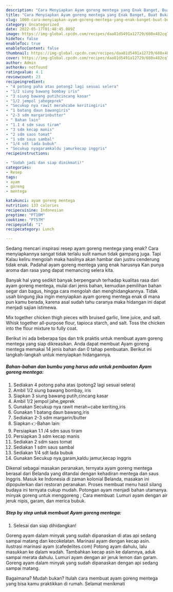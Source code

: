 ```yaml
---
description: "Cara Menyiapkan Ayam goreng mentega yang Enak Banget, Buat Buka Puasa Enak Banget"
title: "Cara Menyiapkan Ayam goreng mentega yang Enak Banget, Buat Buka Puasa Enak Banget"
slug: 1000-cara-menyiapkan-ayam-goreng-mentega-yang-enak-banget-buat-buka-puasa-enak-banget
category: Uncategorized
date: 2022-05-17T01:48:45.089Z
image: https://img-global.cpcdn.com/recipes/daa81d5491a12729/680x482cq70/ayam-goreng-mentega-foto-resep-utama.jpg
hideToc: false
enableToc: true
enableTocContent: false
thumbnail: https://img-global.cpcdn.com/recipes/daa81d5491a12729/680x482cq70/ayam-goreng-mentega-foto-resep-utama.jpg
cover: https://img-global.cpcdn.com/recipes/daa81d5491a12729/680x482cq70/ayam-goreng-mentega-foto-resep-utama.jpg
author: Admin
authorAv: notfound
ratingvalue: 4.1
reviewcount: 23
recipeingredient:
- "4 potong paha atas potong2 lagi sesuai selera"
- "1/2 siung bawang bombay iris"
- "3 siung bawang putihcincang kasar"
- "1/2 jempol jahegeprek"
- "Secukup nya rawit merahcabe keritingiris"
- "1 batang daun bawangiris"
- "2-3 sdm margarinbutter"
- " Bahan lain"
- "1.1 4 sdm saus tiram"
- "3 sdm kecap manis"
- "2 sdm saos tomat"
- "1 sdm saus sambal"
- "1/4 sdt lada bubuk"
- "Secukup nyagaramkaldu jamurkecap inggris"
recipeinstructions:

- "Sudah jadi dan siap dinikmati!"
categories:
- Resep
tags:
- ayam
- goreng
- mentega

katakunci: ayam goreng mentega 
nutrition: 133 calories
recipecuisine: Indonesian
preptime: "PT10M"
cooktime: "PT57M"
recipeyield: "1"
recipecategory: Lunch

---
```



Sedang mencari inspirasi resep ayam goreng mentega yang enak? Cara menyiapkannya sangat tidak terlalu sulit namun tidak gampang juga. Tapi Kalau keliru mengolah maka hasilnya akan hambar dan justru cenderung tidak enak. Padahal ayam goreng mentega yang enak harusnya Kan punya aroma dan rasa yang dapat memancing selera kita.


Banyak hal yang sedikit banyak berpengaruh terhadap kualitas rasa dari ayam goreng mentega, mulai dari jenis bahan, kemudian pemilihan bahan segar dan bagus, hingga cara mengolah dan menghidangkannya. Tidak usah bingung jika ingin menyiapkan ayam goreng mentega enak di mana pun kamu berada, karena asal sudah tahu caranya maka hidangan ini dapat menjadi sajian istimewa.

Mix together chicken thigh pieces with bruised garlic, lime juice, and salt. Whisk together all-purpose flour, tapioca starch, and salt. Toss the chicken into the flour mixture to fully coat.


Berikut ini ada beberapa tips dan trik praktis untuk membuat ayam goreng mentega yang siap dikreasikan. Anda dapat membuat Ayam goreng mentega memakai 14 jenis bahan dan 0 tahap pembuatan. Berikut ini langkah-langkah untuk menyiapkan hidangannya.

<!--inarticleads1-->

##### Bahan-bahan dan bumbu yang harus ada untuk pembuatan Ayam goreng mentega:

1. Sediakan 4 potong paha atas (potong2 lagi sesuai selera)
1. Ambil 1/2 siung bawang bombay, iris
1. Siapkan 3 siung bawang putih,cincang kasar
1. Ambil 1/2 jempol jahe,geprek
1. Gunakan Secukup nya rawit merah+cabe keriting,iris
1. Gunakan 1 batang daun bawang,iris
1. Sediakan 2-3 sdm margarin/butter
1. Siapkan  👉Bahan lain:
1. Persiapkan 1.1 /4 sdm saus tiram
1. Persiapkan 3 sdm kecap manis
1. Sediakan 2 sdm saos tomat
1. Sediakan 1 sdm saus sambal
1. Sediakan 1/4 sdt lada bubuk
1. Gunakan Secukup nya,garam,kaldu jamur,kecap inggris


Dikenal sebagai masakan peranakan, ternyata ayam goreng mentega berasal dari Belanda yang ditandai dengan kehadiran mentega dan saus Inggris. Masuk ke Indonesia di zaman kolonial Belanda, masakan ini dipopulerkan dari restoran peranakan. Proses membuat menu hasil silang budaya ini ternyata cukup mudah. Potongan ayam menjadi bahan utamanya. minyak goreng untuk menggoreng ; Cara membuat: Lumuri ayam dengan air jeruk nipis, garam, dan merica bubuk. 

<!--inarticleads2-->

##### Step by step untuk membuat Ayam goreng mentega:


1. Selesai dan siap dihidangkan!

Goreng ayam dalam minyak yang sudah dipanaskan di atas api sedang sampai matang dan kecokelatan. Marinasi ayam dengan kecap asin. ilustrasi marinasi ayam (cafedelites.com) Potong ayam dahulu, lalu masukkan ke dalam wadah. Tambahkan kecap asin ke dalamnya, aduk sampai merata dahulu. Lumuri ayam dengan air jeruk lemon dan garam. Goreng ayam dalam minyak yang sudah dipanaskan dengan api sedang sampai matang. 

Bagaimana? Mudah bukan? Itulah cara membuat ayam goreng mentega yang bisa kamu praktikkan di rumah. Selamat menikmati
